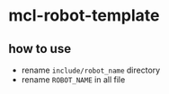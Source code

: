 # mcl-robot-template
## how to use
- rename `include/robot_name` directory
- rename `ROBOT_NAME` in all file
